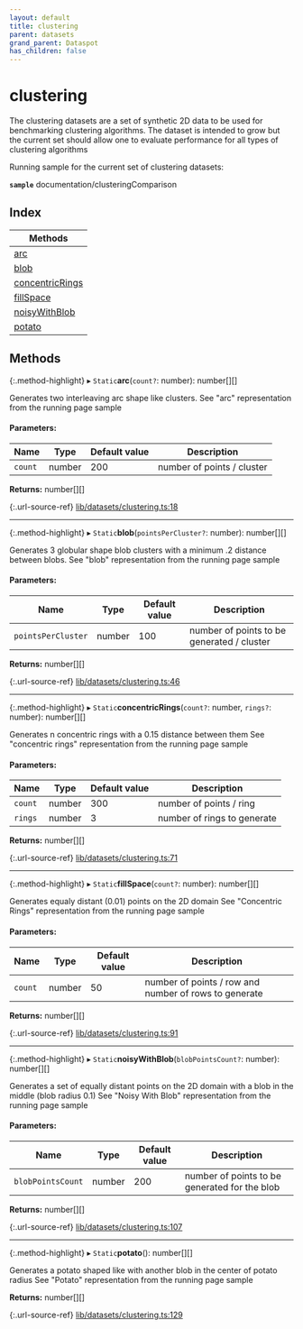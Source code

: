 ```yaml
---
layout: default
title: clustering
parent: datasets
grand_parent: Dataspot
has_children: false
---
```


# clustering

The clustering datasets are a set of synthetic 2D data to be used
for benchmarking clustering algorithms. The dataset is intended to grow
but the current set should allow one to evaluate performance for all types
of clustering algorithms

Running sample for the current set of clustering datasets:

**`sample`** documentation/clusteringComparison

<div class="running-sample">
    <span class="running-sample-container" data-ref="documentation/clusteringComparison"></span>
    <script src='/dataspot/samples/clusteringComparison.js' title="documentation/clusteringComparison"></script>
</div>

## Index

| Methods |
|-----------|
| [arc](#arc) |
| [blob](#blob) |
| [concentricRings](#concentricrings) |
| [fillSpace](#fillspace) |
| [noisyWithBlob](#noisywithblob) |
| [potato](#potato) |

## Methods

{:.method-highlight}
▸ `Static`**arc**(`count?`: number): number[][]

Generates two interleaving arc shape like clusters.
See "arc" representation from the running page sample

#### Parameters:

Name | Type | Default value | Description |
------ | ------ | ------ | ------ |
`count` | number | 200 | number of points / cluster  |

**Returns:** number[][]

{:.url-source-ref}
[lib/datasets/clustering.ts:18](https://github.com/ascentcore/dataspot/blob/c80cb27/lib/datasets/clustering.ts#L18)

___

{:.method-highlight}
▸ `Static`**blob**(`pointsPerCluster?`: number): number[][]

Generates 3 globular shape blob clusters with a minimum .2 distance between blobs.
See "blob" representation from the running page sample

#### Parameters:

Name | Type | Default value | Description |
------ | ------ | ------ | ------ |
`pointsPerCluster` | number | 100 | number of points to be generated / cluster  |

**Returns:** number[][]

{:.url-source-ref}
[lib/datasets/clustering.ts:46](https://github.com/ascentcore/dataspot/blob/c80cb27/lib/datasets/clustering.ts#L46)

___

{:.method-highlight}
▸ `Static`**concentricRings**(`count?`: number, `rings?`: number): number[][]

Generates n concentric rings with a 0.15 distance between them
See "concentric rings" representation from the running page sample

#### Parameters:

Name | Type | Default value | Description |
------ | ------ | ------ | ------ |
`count` | number | 300 | number of points / ring |
`rings` | number | 3 | number of rings to generate  |

**Returns:** number[][]

{:.url-source-ref}
[lib/datasets/clustering.ts:71](https://github.com/ascentcore/dataspot/blob/c80cb27/lib/datasets/clustering.ts#L71)

___

{:.method-highlight}
▸ `Static`**fillSpace**(`count?`: number): number[][]

Generates equaly distant (0.01) points on the 2D domain
See "Concentric Rings" representation from the running page sample

#### Parameters:

Name | Type | Default value | Description |
------ | ------ | ------ | ------ |
`count` | number | 50 | number of points / row and number of rows to generate  |

**Returns:** number[][]

{:.url-source-ref}
[lib/datasets/clustering.ts:91](https://github.com/ascentcore/dataspot/blob/c80cb27/lib/datasets/clustering.ts#L91)

___

{:.method-highlight}
▸ `Static`**noisyWithBlob**(`blobPointsCount?`: number): number[][]

Generates a set of equally distant points on the 2D domain with a blob in the middle (blob radius 0.1)
See "Noisy With Blob" representation from the running page sample

#### Parameters:

Name | Type | Default value | Description |
------ | ------ | ------ | ------ |
`blobPointsCount` | number | 200 | number of points to be generated for the blob  |

**Returns:** number[][]

{:.url-source-ref}
[lib/datasets/clustering.ts:107](https://github.com/ascentcore/dataspot/blob/c80cb27/lib/datasets/clustering.ts#L107)

___

{:.method-highlight}
▸ `Static`**potato**(): number[][]

Generates a potato shaped like with another blob in the center of potato radius
See "Potato" representation from the running page sample

**Returns:** number[][]

{:.url-source-ref}
[lib/datasets/clustering.ts:129](https://github.com/ascentcore/dataspot/blob/c80cb27/lib/datasets/clustering.ts#L129)
